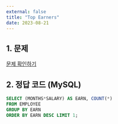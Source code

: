 ```yaml
---
external: false
title: "Top Earners"
date: 2023-08-21
---
```


## 1. 문제

[문제 확인하기](https://www.hackerrank.com/challenges/earnings-of-employees/problem?isFullScreen=true&h_r=next-challenge&h_v=zen)

## 2. 정답 코드 (MySQL)

```sql
SELECT (MONTHS*SALARY) AS EARN, COUNT(*)
FROM EMPLOYEE
GROUP BY EARN
ORDER BY EARN DESC LIMIT 1;
```
